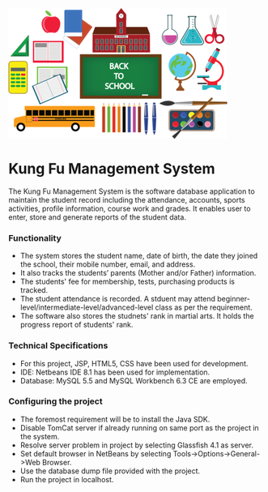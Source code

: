 ![School Image](Images/school_img.png)

# Kung Fu Management System
The Kung Fu Management System is the software database application to maintain the student record including the attendance, accounts, sports activities, profile information, course work and grades. It enables user to enter, store and generate reports of the student data.

### Functionality
- The system stores the student name, date of birth, the date they joined the school, their mobile number, email, and address.  
- It also tracks the students’ parents (Mother and/or Father) information.
- The students' fee for membership, tests, purchasing products is tracked.
- The student attendance is recorded. A stduent may attend beginner-level/intermediate-level/advanced-level class as per the requirement.
- The software also stores the studnets' rank in martial arts. It holds the progress report of students' rank. 


### Technical Specifications
- For this project, JSP, HTML5, CSS have been used for development. 
- IDE: Netbeans IDE 8.1 has been used for implementation.
- Database: MySQL 5.5 and MySQL Workbench 6.3 CE are employed.

### Configuring the project
- The foremost requirement will be to install the Java SDK.
- Disable TomCat server if already running on same port as the project in the system.
- Resolve server problem in project by selecting Glassfish 4.1 as server.
- Set default browser in NetBeans by selecting Tools->Options->General->Web Browser.
- Use the database dump file provided with the project.
- Run the project in localhost.

